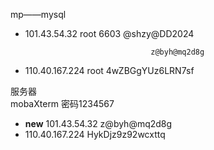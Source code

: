 mp——mysql 

- 101.43.54.32      root 6603 @shzy@DD2024

   		 	    ​                  z@byh@mq2d8g

  

- 110.40.167.224  root  4wZBGgYUz6LRN7sf

服务器  
mobaXterm 密码1234567

- **new** 101.43.54.32       z@byh@mq2d8g
- 110.40.167.224           HykDjz9z92wcxttq

